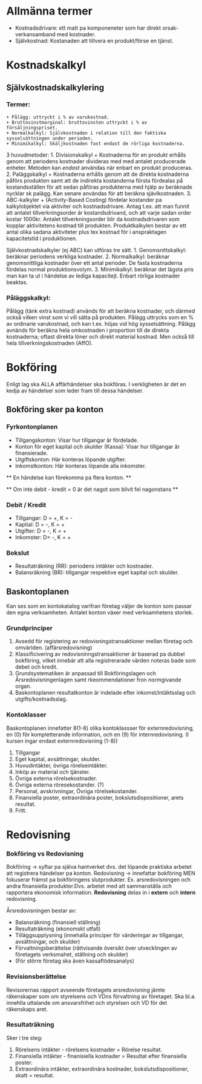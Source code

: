 # Allmänna termer

+ Kostnadsdrivare: ett matt pa komponeneter som har direkt orsak-verkansamband med kostnader.
+ Självkostnad: Kostanaden att tillvera en produkt/förse en tjänst. 


# Kostnadskalkyl

## Självkostnadskalkylering
### Termer:
    + Pålägg: uttryckt i % av varukostnad.
    + Bruttovinstmarginal: bruttovinsten uttryckt i % av försäljningspriset.
    + Normalkalkyl: Självkostnaden i relation till den faktiska sysselsättningen under perioden.
    + Minimikalkyl: Skäljkostnaden fast endast de rörliga kostnaderna.

3 huvudmetoder:
    1. Divisionskalkyl
        + Kostnaderna för en produkt erhålls genom att periodens kostnader divideras med med antalet producerade enheter. Metoden kan *endast* användas när enbart en produkt produceras. 
    2. Paläggskalkyl
        + Kostnaderna erhålls genom att de direkta kostnaderna påförs produkten samt att de indirekta kostanderna första fördealas på kostandsställen för att sedan påföras produkterna med hjälp av beräknade nycklar sk palägg. Kan senare användas för att beräkna sjävlkostnaden.
    3. ABC-kalkyler
        + (Activity-Based Costing) fördelar kostander pa kalkylobjektet via aktiviter och kostnadsdrivare. Antag t.ex. att man funnit att antalet tillverkningsorder är kostandsdrivand, och att varje sadan order kostar 1000kr. Antalet tillverkningsorder blir da kostnadsdrivaren som kopplar aktivitetens kostnad till produkten. Produktkalkylen bestar av ett antal olika sadana aktiviteter plus tex kostnad för i anspraktagen kapacitetstid i produktionen.

Självkostnadskalkyler (ej ABC) kan utföras  tre sätt.
    1. Genomsnittskalkyl: beräknar periodens verkliga kostnader.
    2. Normalkalkyl: beräknar genomsnittliga kostnader över ett antal perioder. De fasta kostnaderna fördelas normal produktionsvolym.
    3. Minimikalkyl: beräknar det lägsta pris man kan ta ut i händelse av lediga kapacitejt. Enbart rörliga kostnader beaktas.

### Påläggskalkyl:
Pålägg (tänk extra kostnad) används för att beräkna kostnader, och därmed också vilken vinst som vi vill sätta på produkten. Pålägg uttrycks som en % av ordinarie varukostnad, och kan t.ex. höjas vid hög sysselsättning. Pålägg avnänds för beräkna hela omkostnaden i proportion till de direkta kostnaderna; oftast direkta löner och direkt material kostnad. Men också till hela tillverkningskostnaden (AffO).



# Bokföring

Enligt lag ska ALLA affärhändelser ska bokföras. I verkligheten är det en kedja av händelser som leder fram till dessa händelser.

## Bokföring sker pa konton

### Fyrkontonplanen

- Tillgangskonton: Visar hur tillgangar är fördelade.
- Konton för eget kapital och skulder (Kassa): Visar hur tillgangar är finansierade. 
- Utgiftskonton: Här konteras löpande utgifter.
- Inkomstkonton: Här konteras löpande alla inkomster.

** En händelse kan förekomma pa flera konton. **

** Om inte debit - kredit = 0 är det nagot som blivit fel nagonstans **

### Debit / Kredit

- Tillgangar: D = +, K = -
- Kaptial: D = -, K = +
- Utgifter: D = -, K = +
- Inkomster: D= -, K = +


### Bokslut
+ Resultaträkning (RR): periodens intäkter och kostnader.
+ Balansräkning (BR): tillgangar respektive eget kapital och skulder.

## Baskontoplanen
Kan ses som en kontokatalog varifran företag väljer de konton som passar den egna verksamheten. Antalet konton växer med verksamhetens storlek.

### Grundprinciper

1. Avsedd för registering av redovisningstransaktioner mellan företag och omvärlden. (affärsredovisning)
2. Klassificivering av redovisninngstransaktioner är baserad pa dubbel bokföring, vilket innebär att alla registrerarade värden noteras bade som debet och kredit.
3. Grundsystematiken är anpassad till Bokföringslagen och Årsredovisningenlagen samt rkeommendationer fron normgivande organ.
4. Baskontoplanen resultatkonton är indelade efter inkomst/intäktsslag och utgifts/kostnadsslag.

### Kontoklasser
Baskontoplanen innefatter 8(1-8) olika kontoklassser för externredovisning, en (0) för kompletterande information, och en (9) för internredovisning. (I kursen ingar endast externredovisning (1-8))

1. Tillgangar
2. Eget kapital, avsättningar, skulder.
3. Huvudintäkter, övriga rörelseintäkter.
4. Inköp av material och tjänster.
5. Övriga externa rörelsekostnader.
6. Övriga externa röresekostander. (?)
7. Personal, avskrivningar, Övriga rörelsekostander.
8. Finansiella poster, extraordinära poster, bokslutsdispositioner, arets resultat.
9. Fritt. 

# Redovisning
### Bokföring vs Redovisning
Bokföring -> syftar pa själva hantverket dvs. det löpande praktiska arbetet att registrera händelser pa konton. 
Redovisning -> innefattar bokföring MEN fokuserar främst pa bokföringens slutprodukter. Ex. arsredovisningen och andra finansiella produkter.Dvs. arbetet med att sammanställa och rapportera ekonomisk information. 
**Redovisning** delas in i **extern** och **intern** redovisning.

Årsredovisningen bestar av:
+ Balansräkning (finansiell ställning)
+ Resultaträkning (ekonomskt utfall)
+ Tilläggsupplysning (innehalla principer för värderingar av tillgangar, avsättningar, och skulder)
+ Förvaltningsberättelse (rättvisande översikt över utvecklingen av företagets verksmahet, ställning och skulder)
+ (För större företag ska även kassaflödesanalys)

### Revisionsberättelse
Revisorernas rapport avseende företagets arsredovisning jämte räkenskaper som om styrelsens och VDns förvaltning av företaget. Ska bl.a. innehlla uttalande om ansvarsfrihet och styrelsen och VD för det räkenskaps aret. 

### Resultaträkning

Sker i tre steg:
1. Rörelsens intäkter - rörelsens kostnader = Rörelse resultat.
2. Finansiella intäkter - finanisiella kostnader = Resultat efter finansiella poster.
3. Extraordinära intäkter, extraordinära kostnader, bokslutsdispositioner, skatt = resultat.




